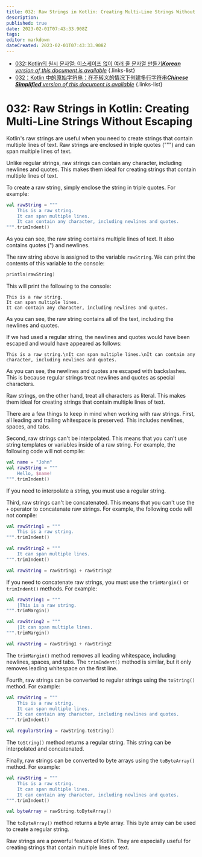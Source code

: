 ```yaml
---
title: 032: Raw Strings in Kotlin: Creating Multi-Line Strings Without Escaping
description: 
published: true
date: 2023-02-01T07:43:33.908Z
tags: 
editor: markdown
dateCreated: 2023-02-01T07:43:33.908Z
---
```


- [032: Kotlin의 원시 문자열: 이스케이프 없이 여러 줄 문자열 만들기***Korean** version of this document is available*](/ko/Knowledge-base/Kotlin/Learning/032-raw-strings-in-kotlin-creating-multi-line-strings-without-escaping)
{.links-list}
- [032：Kotlin 中的原始字符串：在不转义的情况下创建多行字符串***Chinese Simplified** version of this document is available*](/zh/Knowledge-base/Kotlin/Learning/032-raw-strings-in-kotlin-creating-multi-line-strings-without-escaping)
{.links-list}


# 032: Raw Strings in Kotlin: Creating Multi-Line Strings Without Escaping

Kotlin's raw strings are useful when you need to create strings that contain multiple lines of text. Raw strings are enclosed in triple quotes (""") and can span multiple lines of text.

Unlike regular strings, raw strings can contain any character, including newlines and quotes. This makes them ideal for creating strings that contain multiple lines of text.

To create a raw string, simply enclose the string in triple quotes. For example:

```kotlin
val rawString = """
    This is a raw string.
    It can span multiple lines.
    It can contain any character, including newlines and quotes.
""".trimIndent()
```

As you can see, the raw string contains multiple lines of text. It also contains quotes (") and newlines.

The raw string above is assigned to the variable `rawString`. We can print the contents of this variable to the console:

```kotlin
println(rawString)
```

This will print the following to the console:

```
This is a raw string.
It can span multiple lines.
It can contain any character, including newlines and quotes.
```

As you can see, the raw string contains all of the text, including the newlines and quotes.

If we had used a regular string, the newlines and quotes would have been escaped and would have appeared as follows:

```
This is a raw string.\nIt can span multiple lines.\nIt can contain any character, including newlines and quotes.
```

As you can see, the newlines and quotes are escaped with backslashes. This is because regular strings treat newlines and quotes as special characters.

Raw strings, on the other hand, treat all characters as literal. This makes them ideal for creating strings that contain multiple lines of text.

There are a few things to keep in mind when working with raw strings. First, all leading and trailing whitespace is preserved. This includes newlines, spaces, and tabs.

Second, raw strings can't be interpolated. This means that you can't use string templates or variables inside of a raw string. For example, the following code will not compile:

```kotlin
val name = "John"
val rawString = """
    Hello, $name!
""".trimIndent()
```

If you need to interpolate a string, you must use a regular string.

Third, raw strings can't be concatenated. This means that you can't use the `+` operator to concatenate raw strings. For example, the following code will not compile:

```kotlin
val rawString1 = """
    This is a raw string.
""".trimIndent()

val rawString2 = """
    It can span multiple lines.
""".trimIndent()

val rawString = rawString1 + rawString2
```

If you need to concatenate raw strings, you must use the `trimMargin()` or `trimIndent()` methods. For example:

```kotlin
val rawString1 = """
    |This is a raw string.
""".trimMargin()

val rawString2 = """
    |It can span multiple lines.
""".trimMargin()

val rawString = rawString1 + rawString2
```

The `trimMargin()` method removes all leading whitespace, including newlines, spaces, and tabs. The `trimIndent()` method is similar, but it only removes leading whitespace on the first line.

Fourth, raw strings can be converted to regular strings using the `toString()` method. For example:

```kotlin
val rawString = """
    This is a raw string.
    It can span multiple lines.
    It can contain any character, including newlines and quotes.
""".trimIndent()

val regularString = rawString.toString()
```

The `toString()` method returns a regular string. This string can be interpolated and concatenated.

Finally, raw strings can be converted to byte arrays using the `toByteArray()` method. For example:

```kotlin
val rawString = """
    This is a raw string.
    It can span multiple lines.
    It can contain any character, including newlines and quotes.
""".trimIndent()

val byteArray = rawString.toByteArray()
```

The `toByteArray()` method returns a byte array. This byte array can be used to create a regular string.

Raw strings are a powerful feature of Kotlin. They are especially useful for creating strings that contain multiple lines of text.